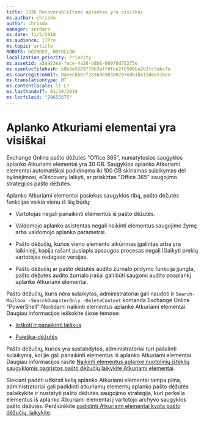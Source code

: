 ```yaml
---
title: 1336 RecoverableItems aplankas yra visiškai
ms.author: chrisda
author: chrisda
manager: serdars
ms.date: 11/5/2018
ms.audience: ITPro
ms.topic: article
ROBOTS: NOINDEX, NOFOLLOW
localization_priority: Priority
ms.assetid: a3a923e8-fece-4a26-b8b6-00970d75275e
ms.openlocfilehash: b8b3e5389778b3aff0fbe2f6506ba2b2fc3abc7e
ms.sourcegitcommit: 0ae6cbb8cf2836da98300767ed81b411d6551bee
ms.translationtype: MT
ms.contentlocale: lt-LT
ms.lasthandoff: 01/30/2019
ms.locfileid: "29655675"
---
```

# <a name="the-recoverable-items-folder-is-full"></a>Aplanko Atkuriami elementai yra visiškai

Exchange Online pašto dėžutes "Office 365", numatytosios saugyklos aplanko Atkuriami elementai yra 30 GB. Saugyklos aplanko Atkuriami elementai automatiškai padidinama iki 100 GB skiriamas sulaikymas dėl bylinėjimosi, eDiscovery laikyti, ar priskirtas "Office 365" saugojimo strategijos pašto dėžutės.
  
Aplanko Atkuriami elementai pasiekus saugyklos ribą, pašto dėžutės funkcijas veikia vienu iš šių būdų:
  
- Vartotojas negali panaikinti elementus iš pašto dėžutės.
    
- Valdomojo aplanko asistentas negali naikinti elementus saugojimo žymę arba valdomojo aplanko parametrai.
    
- Pašto dėžučių, kurios vieno elemento atkūrimas įgalintas arba yra laikinieji, kopija rašant puslapis apsaugos procesas negali išlaikyti prekių vartotojas redagavo versijas.
    
- Pašto dėžučių ar pašto dėžutės audito žurnalo pildymo funkcija įjungta, pašto dėžutės audito žurnalo įrašai gali būti saugomi audito poaplankį aplanke Atkuriami elementai.
    
Pašto dėžučių, kuris nėra sulaikytas, administratoriai gali naudoti ir `Search-Mailbox -SearchDumpsterOnly -DeleteContent` komanda Exchange Online "PowerShell" Norėdami naikinti elementus aplanke Atkuriami elementai. Daugiau informacijos ieškokite šiose temose: 
  
- [Ieškoti ir panaikinti laiškus](https://docs.microsoft.com/office365/securitycompliance/search-for-and-delete-messagesadmin-help)
    
- [Paieška-dėžutės](https://docs.microsoft.com/powershell/module/exchange/mailboxes/Search-Mailbox)
    
Pašto dėžučių, kurios yra sustabdytos, administratoriai turi pašalinti sulaikymą, kol jie gali panaikinti elementus iš aplanko Atkuriami elementai. Daugiau informacijos rasite [Naikinti elementus aplanke nuotolinių išteklių saugyklomis pagrįstos pašto dėžučių laikykite Atkuriami elementai](https://docs.microsoft.com/office365/securitycompliance/delete-items-in-the-recoverable-items-folder-of-mailboxes-on-hold).
  
Siekiant padėti užkirsti kelią aplanko Atkuriami elementai tampa pilna, administratoriai gali padidinti atkuriamų elementų aplanko pašto dėžutės palaikykite ir nustatyti pašto dėžutės saugojimo strategija, kuri perkelia elementus iš aplanko Atkuriami elementai į vartotojo archyvo saugyklos pašto dėžutės. Peržiūrėkite [padidinti Atkuriami elementai kvota pašto dėžučių, laikykite](https://docs.microsoft.com/office365/securitycompliance/increase-the-recoverable-quota-for-mailboxes-on-hold).
  

